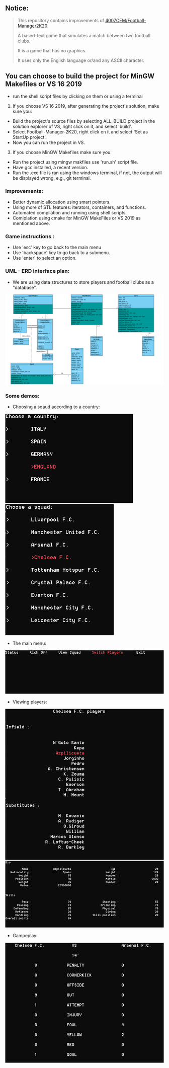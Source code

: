 
## Notice:
> This repository contains improvements of [4007CEM/Football-Manager2K20](https://github.com/4007CEM/Football-Manager-2K20).
>
> A based-text game that simulates a match between two football clubs.
> 
> It is a game that has no graphics. 
> 
> It uses only the English language or/and any ASCII character.

## You can choose to build the project for MinGW Makefiles or VS 16 2019

- run the shell script files by clicking on them or using a terminal
1. If you choose VS 16 2019, after generating the project's solution, make sure you:
* Build the project's source files by selecting ALL_BUILD project in the solution explorer of VS, right click on it, and select 'build'.
* Select Football-Manager-2K20, right click on it and select 'Set as StartUp project'.
* Now you can run the project in VS.

3. If you choose MinGW Makefiles make sure you:
* Run the project using mingw makfiles use 'run.sh' script file.
* Have gcc installed, a recent version.
* Run the .exe file is ran using the windows terminal, if not, the output will be displayed wrong, e.g., git terminal.

### Improvements:
* Better dynamic allocation using smart pointers.
* Using more of STL features: iterators, containers, and functions.
* Automated compilation and running using shell scripts.
* Comiplation using cmake for MinGW MakeFiles or VS 2019 as mentioned above.

### Game instructions :

* Use 'esc' key to go back to the main menu
* Use 'backspace' key to go back to a submenu.
* Use 'enter' to select an option.

### UML - ERD interface plan:

* We are using data structures to store players and football clubs as a "database".

![](/images/interface_plan.PNG)

### Some demos:
* Choosing a sqaud according to a country:

![](/images/na.PNG) 
![](/images/squads.PNG)

* The main menu:

![](/images/menu.PNG)

* Viewing players:

![](/images/Capture.PNG)
![](/images/pl.PNG)

* Gampeplay:

![](/images/gameplay.PNG)
